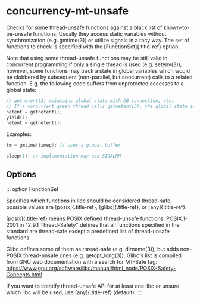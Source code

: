 # concurrency-mt-unsafe

Checks for some thread-unsafe functions against a black list of
known-to-be-unsafe functions. Usually they access static variables
without synchronization (e.g. gmtime(3)) or utilize signals in a racy
way. The set of functions to check is specified with the
[FunctionSet]{.title-ref} option.

Note that using some thread-unsafe functions may be still valid in
concurrent programming if only a single thread is used (e.g. setenv(3)),
however, some functions may track a state in global variables which
would be clobbered by subsequent (non-parallel, but concurrent) calls to
a related function. E.g. the following code suffers from unprotected
accesses to a global state:

```c++
// getnetent(3) maintains global state with DB connection, etc.
// If a concurrent green thread calls getnetent(3), the global state is corrupted.
netent = getnetent();
yield();
netent = getnetent();
```

Examples:

```c++
tm = gmtime(timep); // uses a global buffer

sleep(1); // implementation may use SIGALRM
```

## Options

::: option
FunctionSet

Specifies which functions in libc should be considered thread-safe,
possible values are [posix]{.title-ref}, [glibc]{.title-ref}, or
[any]{.title-ref}.

[posix]{.title-ref} means POSIX defined thread-unsafe functions.
POSIX.1-2001 in \"2.9.1 Thread-Safety\" defines that all functions
specified in the standard are thread-safe except a predefined list of
thread-unsafe functions.

Glibc defines some of them as thread-safe (e.g. dirname(3)), but adds
non-POSIX thread-unsafe ones (e.g. getopt_long(3)). Glibc\'s list is
compiled from GNU web documentation with a search for MT-Safe tag:
<https://www.gnu.org/software/libc/manual/html_node/POSIX-Safety-Concepts.html>

If you want to identify thread-unsafe API for at least one libc or
unsure which libc will be used, use [any]{.title-ref} (default).
:::
